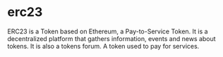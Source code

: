 # erc23
ERC23 is a Token based on Ethereum, a Pay-to-Service Token. It is a decentralized platform that gathers information, events and news about tokens. It is also a tokens forum. A token used to pay for services.
